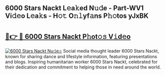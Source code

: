 ## 6000 Stars Nackt L𝚎a𝚔ed N𝚞𝚍e - Part-WV1 Vi𝚍𝚎o L𝚎a𝚔s - H𝚘𝚝 O𝚗𝚕yf𝚊ns P𝚑𝚘tos yJxBK

# <h2><a href="http://kf60am.oniu.top/?m=6000+Stars+Nackt">🔗👉 🔴 6000 Stars Nackt P𝚑ot𝚘𝚜 V𝚒d𝚎o</a></h2>

[![6000 Stars Nackt Nu𝚍e𝚜](https://i.imgur.com/0qMVB7G.gif)](http://kf60am.oniu.top/?m=6000+Stars+Nackt)
Social media thought leader 6000 Stars Nackt, known for sharing dance and lifestyle information, featuring presentations and blogs. Inspiring humanitarian worker 6000 Stars Nackt, celebrated for their dedication and commitment to helping those in need around the world.  
